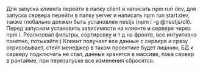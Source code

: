 Для запуска клиента перейти в папку client и написать npm run dev, для запуска сервера перейти в папку server и написать npm run start:dev, 
также глобально должен быть установлен nestjs (npm i -g @nestjs/cli). Перед запуском установить зависимости на клиенте и сервере через npm i.
Реализовал фильтры, сортировку и т д на фронте, все интуитивно понятно, потыкайте:) Клиент получает все данные с сервера и срвзу отрисовывает, стейт менеджер в таком проектике будет лишним, БД к серверу подключать не стал, данные хранятся в массиве, пока сервер в рантайме, при перезапуске все изменения сбросятся.
